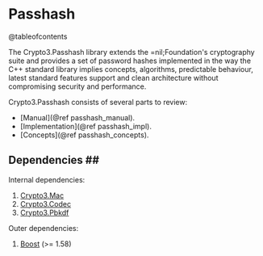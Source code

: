 # Passhash

@tableofcontents

The Crypto3.Passhash library extends the =nil;Foundation's cryptography suite and provides a set of password hashes implemented in the way the C++ standard library implies concepts, algorithms, predictable behaviour, latest standard features support and clean architecture without compromising security and performance.

Crypto3.Passhash consists of several parts to review:

* \[Manual]\(@ref passhash\_manual).
* \[Implementation]\(@ref passhash\_impl).
* \[Concepts]\(@ref passhash\_concepts).

## Dependencies ## <a href="#passhash_dependencies" id="passhash_dependencies"></a>

Internal dependencies:

1. [Crypto3.Mac](https://github.com/nilfoundation/block.git)
2. [Crypto3.Codec](https://github.com/nilfoundation/codec.git)
3. [Crypto3.Pbkdf](https://github.com/nilfoundation/pbkdf.git)

Outer dependencies:

1. [Boost](https://boost.org) (>= 1.58)
